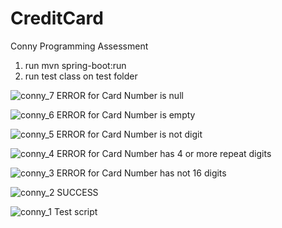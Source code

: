 # CreditCard
Conny Programming Assessment

1. run mvn spring-boot:run
2. run test class on test folder


![conny_7](https://user-images.githubusercontent.com/82533180/187402522-f2d5061b-4876-4b3f-992d-92d8b98dd135.PNG)
ERROR for Card Number is null

![conny_6](https://user-images.githubusercontent.com/82533180/187402531-7356ca22-6906-45fd-91b3-9f055490458a.PNG)
ERROR for Card Number is empty

![conny_5](https://user-images.githubusercontent.com/82533180/187402532-40fb5ff2-4883-409e-a544-deb63b222f44.PNG)
ERROR for Card Number is not digit

![conny_4](https://user-images.githubusercontent.com/82533180/187402535-10971066-899f-485b-95d9-e0257f0ce3f3.PNG)
ERROR for Card Number has 4 or more repeat digits

![conny_3](https://user-images.githubusercontent.com/82533180/187402538-71a4ec5f-53a2-4bc1-bc79-27adc4f71f8a.PNG)
ERROR for Card Number has not 16 digits

![conny_2](https://user-images.githubusercontent.com/82533180/187402539-fdd5643c-fccf-4350-871b-f31ae5a70e11.PNG)
SUCCESS 

![conny_1](https://user-images.githubusercontent.com/82533180/187402541-f305ec48-2412-491a-ab83-4418e3fe5e09.PNG)
Test script
